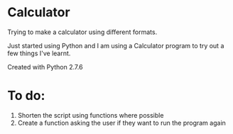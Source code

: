 Calculator
==========

Trying to make a calculator using different formats.

Just started using Python and I am using a Calculator program to try out a few things I've learnt.

Created with Python 2.7.6

To do:
==========

1. Shorten the script using functions where possible
2. Create a function asking the user if they want to run the program again
